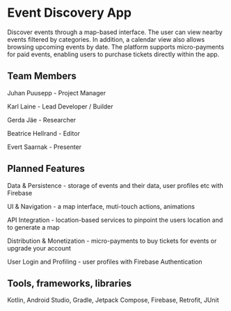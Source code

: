 # Event Discovery App
Discover events through a map-based interface. The user can view nearby events filtered by categories. In addition, a calendar view also allows browsing upcoming events by date. The platform supports micro-payments for paid events, enabling users to purchase tickets directly within the app. 
## Team Members
Juhan Puusepp - Project Manager

Karl Laine - Lead Developer / Builder

Gerda Jäe - Researcher

Beatrice Hellrand - Editor

Evert Saarnak - Presenter

## Planned Features
Data & Persistence - storage of events and their data, user profiles etc with Firebase

UI & Navigation - a map interface, muti-touch actions, animations

API Integration - location-based services to pinpoint the users location and to generate a map

Distribution & Monetization - micro-payments to buy tickets for events or upgrade your account

User Login and Profiling - user profiles with Firebase Authentication

## Tools, frameworks, libraries
Kotlin, Android Studio, Gradle, Jetpack Compose, Firebase, Retrofit, JUnit
